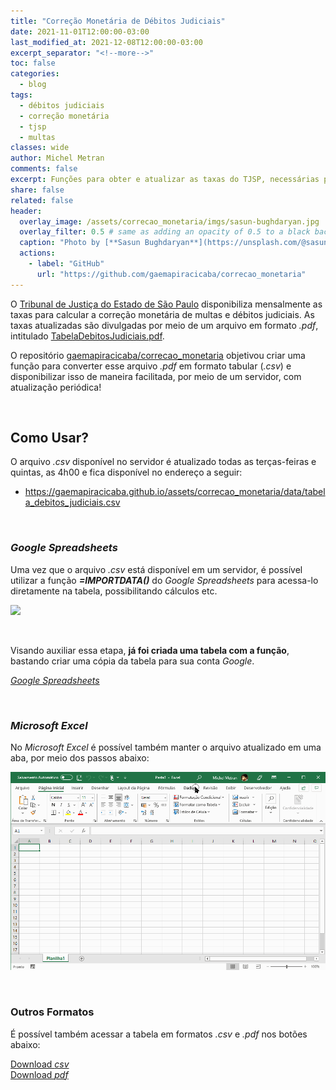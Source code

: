 ```yaml
---
title: "Correção Monetária de Débitos Judiciais"
date: 2021-11-01T12:00:00-03:00
last_modified_at: 2021-12-08T12:00:00-03:00
excerpt_separator: "<!--more-->"
toc: false
categories:
  - blog
tags:
  - débitos judiciais
  - correção monetária
  - tjsp
  - multas
classes: wide
author: Michel Metran
comments: false
excerpt: Funções para obter e atualizar as taxas do TJSP, necessárias para cálculos de correção monetária dos débitos judiciais
share: false
related: false
header:
  overlay_image: /assets/correcao_monetaria/imgs/sasun-bughdaryan.jpg
  overlay_filter: 0.5 # same as adding an opacity of 0.5 to a black background
  caption: "Photo by [**Sasun Bughdaryan**](https://unsplash.com/@sasun1990?utm_source=unsplash&utm_medium=referral&utm_content=creditCopyText) on [Unsplash](https://unsplash.com)"
  actions:
    - label: "GitHub"
      url: "https://github.com/gaemapiracicaba/correcao_monetaria"
---
```


O [Tribunal de Justiça do Estado de São Paulo](https://www.tjsp.jus.br/) disponibiliza mensalmente as taxas para calcular a correção monetária de multas e débitos judiciais. As taxas atualizadas são divulgadas por meio de um arquivo em formato *.pdf*, intitulado [TabelaDebitosJudiciais.pdf](https://www.tjsp.jus.br/Download/Tabelas/TabelaDebitosJudiciais.pdf).

O repositório [gaemapiracicaba/correcao_monetaria](https://github.com/gaemapiracicaba/correcao_monetaria) objetivou criar uma função para converter esse arquivo _.pdf_ em formato tabular (_.csv_) e disponibilizar isso de maneira facilitada, por meio de um servidor, com atualização periódica!

<br>

## Como Usar?

O arquivo _.csv_ disponível no servidor é atualizado todas as terças-feiras e quintas, as 4h00 e fica disponível no endereço a seguir:

- <a href="https://gaemapiracicaba.github.io/assets/correcao_monetaria/data/tabela_debitos_judiciais.csv" target="_blank">https://gaemapiracicaba.github.io/assets/correcao_monetaria/data/tabela_debitos_judiciais.csv</a>

<br>

### *Google Spreadsheets*

Uma vez que o arquivo _.csv_ está disponível em um servidor, é possível utilizar a função **_=IMPORTDATA()_** do _Google Spreadsheets_ para acessa-lo diretamente na tabela, possibilitando cálculos etc.

![](https://i.imgur.com/oFdGGbA.png)

<br>

Visando auxiliar essa etapa, **já foi criada uma tabela com a função**, bastando criar uma cópia da tabela para sua conta _Google_.

<a href="https://docs.google.com/spreadsheets/d/1xOH1QN8qsZ3-_u6p1dbhIZ2N4IvSBbMJucM1BhXf8Sw/edit?usp=sharing" class="btn btn--primary">*Google Spreadsheets*</a>  

<br>

### *Microsoft Excel*

No *Microsoft Excel* é possível também manter o arquivo atualizado em uma aba, por meio dos passos abaixo:

![](/assets/correcao_monetaria/imgs/excel.gif)

<br>

### Outros Formatos

É possível também acessar a tabela em formatos *.csv* e *.pdf* nos botões abaixo:

<a href="https://gaemapiracicaba.github.io/assets/correcao_monetaria/data/tabela_debitos_judiciais.csv" class="btn btn--primary">Download *csv*</a>  
<a href="https://gaemapiracicaba.github.io/assets/correcao_monetaria/data/tabela_debitos_judiciais.pdf" class="btn btn--primary" target="_blank">Download *pdf*</a>
